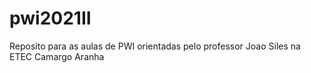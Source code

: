 # pwi2021II
Reposito para as aulas de PWI orientadas pelo professor Joao Siles na ETEC Camargo Aranha
